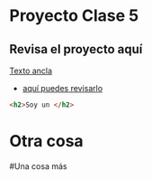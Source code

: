 # Proyecto Clase 5

## Revisa el proyecto aquí
<a href="#">Texto ancla</a>
- [aquí puedes revisarlo](https://github.com/rigozdev)

```html
<h2>Soy un </h2>
```

# Otra cosa

#Una cosa más
